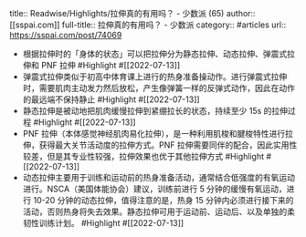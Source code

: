 title:: Readwise/Highlights/拉伸真的有用吗？ - 少数派 (65)
author:: [[sspai.com]]
full-title:: 拉伸真的有用吗？ - 少数派
category:: #articles
url:: https://sspai.com/post/74069

- 根据拉伸时的「身体的状态」可以把拉伸分为静态拉伸、动态拉伸、弹震式拉伸和 PNF 拉伸 #Highlight #[[2022-07-13]]
- 弹震式拉伸类似于初高中体育课上进行的热身准备操动作。进行弹震式拉伸时，需要肌肉主动发力然后放松，产生像弹簧一样的反弹式动作，因此在动作的最远端不保持静止 #Highlight #[[2022-07-13]]
- 静态拉伸是被动地把肌肉缓慢拉伸到紧绷拉长的状态，持续至少 15s 的拉伸过程 #Highlight #[[2022-07-13]]
- PNF 拉伸（本体感觉神经肌肉易化拉伸），是一种利用肌梭和腱梭特性进行拉伸，获得最大关节活动度的拉伸方式。PNF 拉伸需要同伴的配合，因此实用性较差，但是其专业性较强，拉伸效果也优于其他拉伸方式 #Highlight #[[2022-07-13]]
- 动态拉伸主要用于训练和运动前的热身准备活动，通常结合低强度的有氧运动进行。NSCA（美国体能协会）建议，训练前进行 5 分钟的缓慢有氧运动，进行 10-20 分钟的动态拉伸，值得注意的是，热身 15 分钟内必须进行接下来的活动，否则热身将失去效果。静态拉伸可用于运动前、运动后、以及单独的柔韧性训练计划。 #Highlight #[[2022-07-13]]